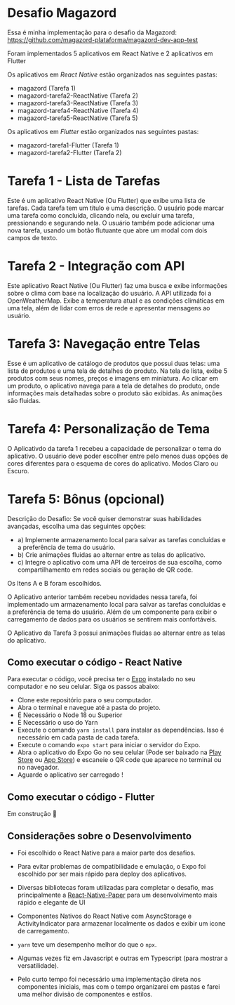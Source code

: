 # Desafio Magazord

Essa é minha implementação para o desafio da Magazord: https://github.com/magazord-plataforma/magazord-dev-app-test

Foram implementados 5 aplicativos em React Native e 2 aplicativos em Flutter

Os aplicativos em *React Native* estão organizados nas seguintes pastas: 
- magazord (Tarefa 1)
- magazord-tarefa2-ReactNative (Tarefa 2)
- magazord-tarefa3-ReactNative (Tarefa 3)
- magazord-tarefa4-ReactNative (Tarefa 4)
- magazord-tarefa5-ReactNative (Tarefa 5)

Os aplicativos em *Flutter* estão organizados nas seguintes pastas: 
- magazord-tarefa1-Flutter (Tarefa 1)
- magazord-tarefa2-Flutter (Tarefa 2)

# Tarefa 1 - Lista de Tarefas

Este é um aplicativo React Native (Ou Flutter) que exibe uma lista de tarefas. Cada tarefa tem um título e uma descrição. O usuário pode marcar uma tarefa como concluída, clicando nela, ou excluir uma tarefa, pressionando e segurando nela. O usuário também pode adicionar uma nova tarefa, usando um botão flutuante que abre um modal com dois campos de texto.

# Tarefa 2 - Integração com API

Este aplicativo React Native (Ou Flutter) faz uma busca e exibe informações sobre o clima com base na localização do usuário. A API utilizada foi a OpenWeatherMap. Exibe a temperatura atual e as condições climáticas em uma tela, além de lidar com erros de rede e apresentar mensagens ao usuário.

# Tarefa 3: Navegação entre Telas

Esse é um aplicativo de catálogo de produtos que possui duas telas: uma lista de produtos e uma tela de detalhes do produto. Na tela de lista, exibe 5 produtos com seus nomes, preços e imagens em miniatura. Ao clicar em um produto, o aplicativo navega para a tela de detalhes do produto, onde informações mais detalhadas sobre o produto são exibidas. As animações são fluidas.

# Tarefa 4: Personalização de Tema

O Aplicativdo da tarefa 1 recebeu a capacidade de personalizar o tema do aplicativo. O usuário deve poder escolher entre pelo menos duas opções de cores diferentes para o esquema de cores do aplicativo. Modos Claro ou Escuro.

# Tarefa 5: Bônus (opcional)

Descrição do Desafio: 
Se você quiser demonstrar suas habilidades avançadas, escolha uma das seguintes opções: 
- a) Implemente armazenamento local para salvar as tarefas concluídas e a preferência de tema do usuário. 
- b) Crie animações fluidas ao alternar entre as telas do aplicativo. 
- c) Integre o aplicativo com uma API de terceiros de sua escolha, como compartilhamento em redes sociais ou geração de QR code.

Os Itens A e B foram escolhidos.

O Aplicativo anterior também recebeu novidades nessa tarefa, foi implementado um armazenamento local para salvar as tarefas concluídas e a preferência de tema do usuário. Além de um componente para exibir o carregamento de dados para os usuários se sentirem mais confortáveis.

O Aplicativo da Tarefa 3 possui animações fluidas ao alternar entre as telas do aplicativo.


## Como executar o código - React Native

Para executar o código, você precisa ter o [Expo](https://docs.expo.dev/get-started/installation/) instalado no seu computador e no seu celular. Siga os passos abaixo:

- Clone este repositório para o seu computador.
- Abra o terminal e navegue até a pasta do projeto.
- É Necessário o Node 18 ou Superior
- É Necessário o uso do Yarn
- Execute o comando `yarn install` para instalar as dependências. Isso é necessário em cada pasta de cada tarefa.
- Execute o comando `expo start` para iniciar o servidor do Expo.
- Abra o aplicativo do Expo Go no seu celular (Pode ser baixado na [Play Store](https://play.google.com/store/apps/details?id=host.exp.exponent&referrer=www&pli=1) ou [App Store](https://apps.apple.com/us/app/expo-go/id982107779)) e escaneie o QR code que aparece no terminal ou no navegador.
- Aguarde o aplicativo ser carregado !

## Como executar o código - Flutter

  Em construção 🚧 

## Considerações sobre o Desenvolvimento

- Foi escolhido o React Native para a maior parte dos desafios. 

- Para evitar problemas de compatibilidade e emulação, o Expo foi escolhido por ser mais rápido para deploy dos aplicativos.

- Diversas bibliotecas foram utilizadas para completar o desafio, mas principalmente a [React-Native-Paper](https://reactnativepaper.com/) para um desenvolvimento mais rápido e elegante de UI

- Componentes Nativos do React Native com AsyncStorage e ActivityIndicator para armazenar localmente os dados e exibir um icone de carregamento. 

- `yarn` teve um desempenho melhor do que o `npx`. 

- Algumas vezes fiz em Javascript e outras em Typescript (para mostrar a versatilidade). 

- Pelo curto tempo foi necessário uma implementação direta nos componentes iniciais, mas com o tempo organizarei em pastas e farei uma melhor divisão de componentes e estilos.   
